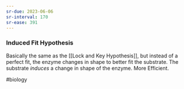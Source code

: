 ```yaml
---
sr-due: 2023-06-06
sr-interval: 170
sr-ease: 391
---
```

### Induced Fit Hypothesis
Basically the same as the [[Lock and Key Hypothesis]], but instead of a perfect fit, the enzyme changes in shape to better fit the substrate. The substrate *induces* a change in shape of the enzyme. 
More Efficient.

#biology 